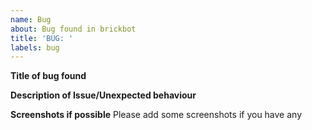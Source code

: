 ```yaml
---
name: Bug
about: Bug found in brickbot
title: 'BUG: '
labels: bug
---
```


**Title of bug found**


**Description of Issue/Unexpected behaviour**


**Screenshots if possible**
Please add some screenshots if you have any
